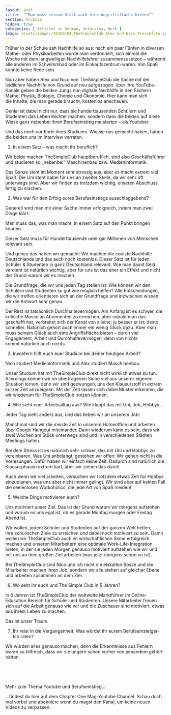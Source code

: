 ```yaml
---
layout: post
title:  "“Man muss seinem Glück auch eine Angriffsfläche bieten”"
section: Archive
hidden: true
categories: [ Articles in German, Interview, Work ]
image: assets/images/20160104_TheSimpleClub_Alex-und-Nico_Pressefoto.jpg
---
```



Früher in der Schule sah Nachhilfe so aus: nach ein paar Fünfen in diversen Mathe- oder Physikarbeiten wurde man verdonnert, sich einmal die Woche mit dem langweiligen Nachhilfelehrer zusammenzusetzen – während alle anderen im Schwimmbad oder im Einkaufszentrum waren. Von Spaß konnte keine Rede sein.

Nun aber haben Alex und Nico von TheSimpleClub die Sache mit der leidlichen Nachhilfe von Grund auf neu aufgezogen: über ihre YouTube-Kanäle geben die beiden Jungs nun digitale Nachhilfe in den Fächern Mathe, Physik, Biologie, Chemie und Ökonomie. Hier kann man sich die Inhalte, die man gerade braucht, kostenlos anschauen.

Genial ist dabei nicht nur, dass sie hunderttausenden Schülern und Studenten das Leben leichter machen, sondern dass die beiden auf diese Weise ganz nebenbei ihren Berufseinstieg meisterten – als Youtuber.

Und das noch vor Ende ihres Studiums. Wie sie das gemacht haben, haben die beiden uns im Interview verraten.

1. In einem Satz – was macht ihr beruflich?

Wir beide machen TheSimpleClub hauptberuflich, sind also Geschäftsführer und studieren so „nebenbei“ Maschinenbau bzw. Medieninformatik.

Das Ganze sieht im Moment sehr stressig aus, aber es macht extrem viel Spaß. Die Uni steht dabei für uns an zweiter Stelle, da wir sehr oft unterwegs sind. Aber wir finden es trotzdem wichtig, unseren Abschluss fertig zu machen.

2. Was war für den Erfolg eures Berufseinstiegs ausschlaggebend?

Generell wird man mit einer Sache immer erfolgreich, indem man zwei Dinge klärt:



Man muss das, was man macht, in einem Satz auf den Punkt bringen können.

Dieser Satz muss für Hunderttausende oder gar Millionen von Menschen relevant sein.



Und genau das haben wir gemacht: Wir machen die coolste Nachhilfe Deutschlands und das auch noch kostenlos. Dieser Satz ist für jeden Schüler & Studenten in ganz Deutschland relevant. Wie man damit Geld verdient ist natürlich wichtig, aber für uns ist das eher ein Effekt und nicht der Grund warum wir es machen.

Die Grundfrage, die wir uns jeden Tag stellen ist: Wie können wir den Schülern und Studenten so gut wie möglich helfen? Alle Entscheidungen, die wir treffen orientieren sich an der Grundfrage und inzwischen wissen wir die Antwort sehr genau.

Der Rest ist tatsächlich Durchhaltevermögen. Am Anfang ist es schwer, die kritische Masse an Abonnenten zu erreichen, aber sobald man das geschafft hat, verbreitet sich der Kanal von alleine; je besser er ist, desto schneller. Natürlich gehört auch immer ein wenig Glück dazu. Aber man muss seinem Glück auch eine Angriffsfläche bieten – durch viel Engagement, Arbeit und Durchhaltevermögen, denn von nichts kommt natürlich auch nichts.

3. Inwiefern hilft euch euer Studium bei deiner heutigen Arbeit?

Nico studiert Medieninformatik und Alex studiert Maschinenbau.

Unser Studium hat mit TheSimpleClub direkt nicht wirklich etwas zu tun. Allerdings können wir im übertragenen Sinne viel aus unserer eigenen Situation lernen, denn wir sind gezwungen, uns den Klausurstoff in extrem kurzer Zeit anzueignen. Mit der Zeit lassen sich dabei Muster erkennen, die wir wiederum für TheSimpleClub nutzen können.

4. Wie sieht euer Arbeitsalltag aus? Wie klappt das mit Uni, Job, Hobbys…

Jeder Tag sieht anders aus, und das lieben wir an unserem Job!

Manchmal sind wir die meiste Zeit in unserem Homeoffice und arbeiten über Google Hangout miteinander. Dann wiederum kann es sein, dass wir zwei Wochen am Stück unterwegs sind und in verschiedenen Städten Meetings halten.

Bei dem Stress ist es natürlich sehr schwer, das mit Uni und Hobbys zu vereinbaren. Was Uni anbelangt, gestehen wir offen: Wir gehen nicht in die Vorlesungen. Dafür haben wir einfach keine Zeit. Dadurch sind natürlich die Klausurphasen extrem hart, aber wir ziehen das durch.

Auch wenn wir viel arbeiten, versuchen wir trotzdem etwas Zeit für Hobbys einzuplanen, was uns aber nicht immer gelingt. Wir sind aber auf keinen Fall die seelenlosen Workoholics, die jede Art von Spaß meiden!

5. Welche Dinge motivieren euch?

Uns motiviert unser Ziel. Das ist der Grund warum wir morgens aufstehen und warum es uns egal ist, ob es gerade Montag morgen oder Freitag Abend ist.

Wir wollen, jedem Schüler und Studenten auf der ganzen Welt helfen, ihre schulischen Ziele zu erreichen und dabei noch motiviert zu sein. Damit wollen wir TheSimpleClub auch im wirtschaftlichen Sinne erfolgreich machen und unseren Mitarbeitern eine optimale Work-Life-Integration bieten, in der sie jeden Morgen genauso motiviert aufstehen wie wir und mit uns an dem großen Ziel arbeiten (was jetzt übrigens schon so ist).

Bei TheSimpleClub sind Nico und ich nicht die eiskalten Bosse und die Mitarbeiter machen ihren Job, sondern wir alle stehen auf gleicher Ebene und arbeiten zusammen an dem Ziel.

6. Wo seht ihr euch und The Simple Club in 5 Jahren?

In 5 Jahren ist TheSimpleClub der weltweite Marktführer im Online-Education Bereich für Schüler und Studenten. Unsere Mitarbeiter freuen sich auf die Arbeit genauso wie wir und die Zuschauer sind motiviert, etwas aus ihrem Leben zu machen.

Das ist unser Traum.

7. Ihr reist in die Vergangenheit: Was würdet ihr eurem Berufseinsteiger-Ich raten?

Wir würden alles genauso machen, denn die Erkenntnisse aus Fehlern waren so hilfreich, dass wir sie ungern schon vorher von jemandem gehört hätten.

 



 

Mehr zum Thema Youtube und Berufseinstieg…

…findest du hier auf dem Chapter One Mag-Youtube Channel. Schau doch mal vorbei und abonniere wenn du magst den Kanal, um keine neuen Videos zu verpassen.

